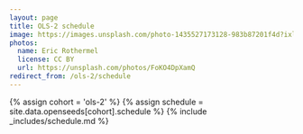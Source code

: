```yaml
---
layout: page
title: OLS-2 schedule
image: https://images.unsplash.com/photo-1435527173128-983b87201f4d?ixlib=rb-1.2.1&ixid=eyJhcHBfaWQiOjEyMDd9&auto=format&fit=crop&w=1047&q=80
photos:
  name: Eric Rothermel
  license: CC BY
  url: https://unsplash.com/photos/FoKO4DpXamQ
redirect_from: /ols-2/schedule
---
```


{% assign cohort = 'ols-2' %}
{% assign schedule = site.data.openseeds[cohort].schedule %}
{% include _includes/schedule.md %}
